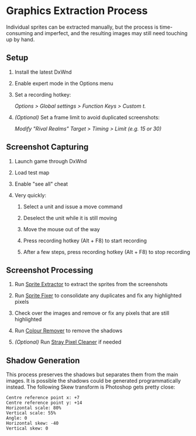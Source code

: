 # Graphics Extraction Process

Individual sprites can be extracted manually, but the process is time-consuming and imperfect, and the resulting images may still need touching up by hand.

## Setup

1. Install the latest DxWnd

1. Enable expert mode in the Options menu

1. Set a recording hotkey:

    *Options > Global settings > Function Keys > Custom t.*

1. *(Optional)* Set a frame limit to avoid duplicated screenshots:

    *Modify "Rival Realms" Target > Timing > Limit (e.g. 15 or 30)*

## Screenshot Capturing

1. Launch game through DxWnd

1. Load test map

1. Enable "see all" cheat

1. Very quickly:

    1. Select a unit and issue a move command

    1. Deselect the unit while it is still moving

    1. Move the mouse out of the way

    1. Press recording hotkey (Alt + F8) to start recording

    1. After a few steps, press recording hotkey (Alt + F8) to stop recording

## Screenshot Processing

1. Run [Sprite Extractor](https://github.com/Danjb1/sprite-extractor) to extract the sprites from the screenshots

1. Run [Sprite Fixer](https://github.com/Danjb1/sprite-fixer) to consolidate any duplicates and fix any highlighted pixels

1. Check over the images and remove or fix any pixels that are still highlighted

1. Run [Colour Remover](https://github.com/Danjb1/colour-remover) to remove the shadows

1. *(Optional)* Run [Stray Pixel Cleaner](https://github.com/Danjb1/stray-pixel-cleaner) if needed

## Shadow Generation

This process preserves the shadows but separates them from the main images. It is possible the shadows could be generated programmatically instead. The following Skew transform is Photoshop gets pretty close:

    Centre reference point x: +7
    Centre reference point y: +14
    Horizontal scale: 80%
    Vertical scale: 55%
    Angle: 0
    Horizontal skew: -40
    Vertical skew: 0
